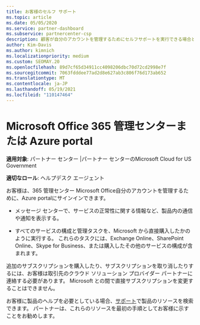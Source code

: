 ```yaml
---
title: お客様のセルフ サポート
ms.topic: article
ms.date: 05/05/2020
ms.service: partner-dashboard
ms.subservice: partnercenter-csp
description: 顧客が自分のアカウントを管理するためにセルフサポートを実行できる場合と場所、および顧客が自分のパートナーに連絡する必要があるクラウド ソリューション プロバイダーします。
author: Kim-Davis
ms.author: kimnich
ms.localizationpriority: medium
ms.custom: SEOMAY.20
ms.openlocfilehash: 89d7cf65d34911cc4098206dbc70d72cd2998e7f
ms.sourcegitcommit: 7063fdddee77ad2d8e627ab3c806f76d173ab652
ms.translationtype: MT
ms.contentlocale: ja-JP
ms.lasthandoff: 05/19/2021
ms.locfileid: "110147464"
---
```

# <a name="customer-self-support-through-microsoft-office-365-admin-center-or-through-the-azure-portal"></a>Microsoft Office 365 管理センターまたは Azure portal

**適用対象**: パートナー センター |パートナー センターのMicrosoft Cloud for US Government

**適切なロール**: ヘルプデスク エージェント

お客様は、365 管理センター Microsoft Office自分のアカウントを管理するために、Azure portalにサインインできます。

- メッセージ センターで、サービスの正常性に関する情報など、製品内の通信や通知を表示する。

- すべてのサービスの構成と管理タスクを、Microsoft から直接購入したかのように実行する。 これらのタスクには、Exchange Online、SharePoint Online、Skype for Business、または購入したその他のサービスの構成が含まれます。

追加のサブスクリプションを購入したり、サブスクリプションを取り消したりするには、お客様は取引先のクラウド ソリューション プロバイダー パートナーに連絡する必要があります。 Microsoft との間で直接サブスクリプションを変更することはできません。

お客様に製品のヘルプを必要としている場合、[サポート](https://partnercenter.microsoft.com/partner/support)で製品のリソースを検索できます。 パートナーは、これらのリソースを最初の手順としてお客様に示すことをお勧めします。

 

 



